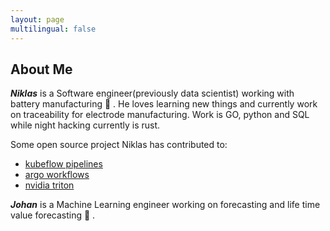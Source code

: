 ```yaml
---
layout: page
multilingual: false
---
```


## About Me
**_Niklas_** is a Software engineer(previously data scientist) working with battery manufacturing 🔋 . He loves learning new things and currently work on traceability for electrode manufacturing. Work is GO, python and SQL while night hacking currently is rust.

Some open source project Niklas has contributed to: 
- [kubeflow pipelines](https://github.com/kubeflow/pipelines)
- [argo workflows](https://github.com/argoproj/argo-workflows)
- [nvidia triton](https://github.com/triton-inference-server/server)

**_Johan_** is a Machine Learning engineer working on forecasting and life time value forecasting 🔎 .